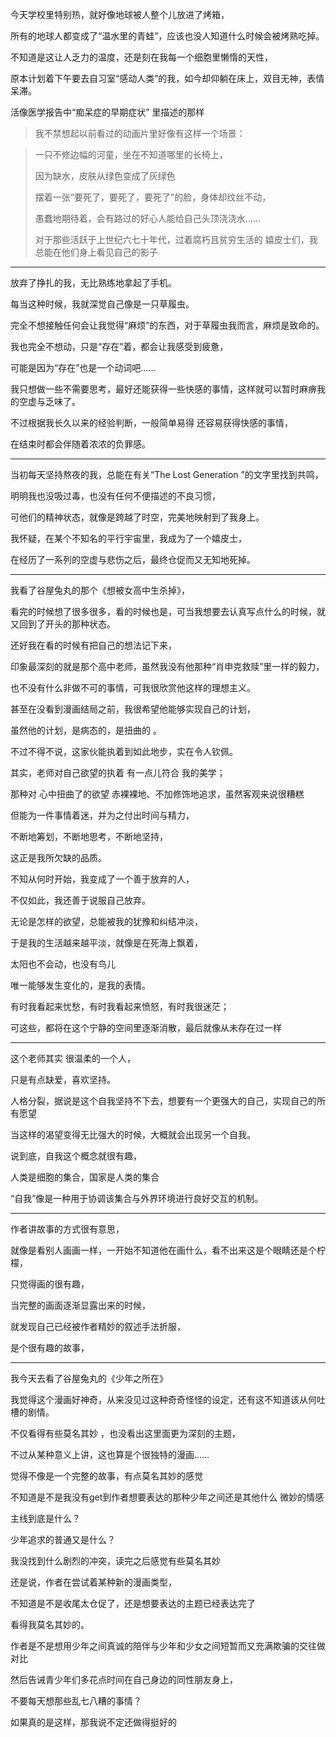 今天学校里特别热，就好像地球被人整个儿放进了烤箱，

所有的地球人都变成了“温水里的青蛙”，应该也没人知道什么时候会被烤熟吃掉。

不知道是这让人乏力的温度，还是刻在我每一个细胞里懒惰的天性，

原本计划着下午要去自习室“感动人类”的我，如今却仰躺在床上，双目无神，表情呆滞。

活像医学报告中“痴呆症的早期症状” 里描述的那样

> 我不禁想起以前看过的动画片里好像有这样一个场景：

> 一只不修边幅的河童，坐在不知道哪里的长椅上，
>
> 因为缺水，皮肤从绿色变成了灰绿色
>
> 摆着一张“要死了，要死了，要死了”的脸，身体却纹丝不动，
>
> 愚蠢地期待着，会有路过的好心人能给自己头顶浇浇水……
>
> 对于那些活跃于上世纪六七十年代，过着腐朽且贫穷生活的 嬉皮士们，我总能在他们身上看见自己的影子

---

放弃了挣扎的我，无比熟练地拿起了手机。

每当这种时候，我就深觉自己像是一只草履虫。

完全不想接触任何会让我觉得“麻烦”的东西，对于草履虫我而言，麻烦是致命的。

我也完全不想动，只是“存在”着，都会让我感受到疲惫，

可能是因为“存在”也是一个动词吧……

我只想做一些不需要思考，最好还能获得一些快感的事情，这样就可以暂时麻痹我的空虚与乏味了。

不过根据我长久以来的经验判断，一般简单易得 还容易获得快感的事情，

在结束时都会伴随着浓浓的负罪感。

---

当初每天坚持熬夜的我，总能在有关“The Lost Generation ”的文字里找到共鸣，

明明我也没吸过毒，也没有任何不便描述的不良习惯，

可他们的精神状态，就像是跨越了时空，完美地映射到了我身上。

我怀疑，在某个不知名的平行宇宙里，我成为了一个嬉皮士，

在经历了一系列的空虚与悲伤之后，最终仓促而又无知地死掉。

---

我看了谷屋兔丸的那个《想被女高中生杀掉》，

看完的时候想了很多很多，看的时候也是，可当我想要去认真写点什么的时候，就又回到了开头的那种状态。

还好我在看的时候有把自己的想法记下来，

印象最深刻的就是那个高中老师，虽然我没有他那种“肖申克救赎”里一样的毅力，

也不没有什么非做不可的事情，可我很欣赏他这样的理想主义。

甚至在没看到漫画结局之前，我很希望他能够实现自己的计划，

虽然他的计划，是病态的，是扭曲的 。

不过不得不说，这家伙能执着到如此地步，实在令人钦佩。

其实，老师对自己欲望的执着 有一点儿符合 我的美学；

那种对 心中扭曲了的欲望 赤裸裸地、不加修饰地追求，虽然客观来说很糟糕

但能为一件事情着迷，并为之付出时间与精力，

不断地筹划，不断地思考，不断地坚持，

这正是我所欠缺的品质。

不知从何时开始，我变成了一个善于放弃的人，

不仅如此，我还善于说服自己放弃。

无论是怎样的欲望，总能被我的犹豫和纠结冲淡，

于是我的生活越来越平淡，就像是在死海上飘着，

太阳也不会动，也没有鸟儿

唯一能够发生变化的，是我的表情。

有时我看起来忧愁，有时我看起来愤怒，有时我很迷茫；

可这些，都将在这个宁静的空间里逐渐消散，最后就像从未存在过一样

---

这个老师其实 很温柔的一个人，

只是有点缺爱，喜欢坚持。

人格分裂，据说是这个自我坚持不下去，想要有一个更强大的自己，实现自己的所有愿望

当这样的渴望变得无比强大的时候，大概就会出现另一个自我。

说到底，自我这个概念就很有趣，

人类是细胞的集合，国家是人类的集合

“自我”像是一种用于协调该集合与外界环境进行良好交互的机制。

---

作者讲故事的方式很有意思，

就像是看别人画画一样，一开始不知道他在画什么，看不出来这是个眼睛还是个柠檬，

只觉得画的很有趣，

当完整的画面逐渐显露出来的时候，

就发现自己已经被作者精妙的叙述手法折服，

是个很有趣的故事，

---

我今天去看了谷屋兔丸的《少年之所在》

我觉得这个漫画好神奇，从来没见过这种奇奇怪怪的设定，还有这不知道该从何吐槽的剧情。

不仅看得有些莫名其妙 ，也没看出这里面更为深刻的主题，

不过从某种意义上讲，这也算是个很独特的漫画……

觉得不像是一个完整的故事，有点莫名其妙的感觉

不知道是不是我没有get到作者想要表达的那种少年之间还是其他什么 微妙的情感

主线到底是什么？

少年追求的普通又是什么？

我没找到什么剧烈的冲突，读完之后感觉有些莫名其妙

还是说，作者在尝试着某种新的漫画类型，

不知道是不是收尾太仓促了，还是想要表达的主题已经表达完了

看得我莫名其妙的。

作者是不是想用少年之间真诚的陪伴与少年和少女之间短暂而又充满欺骗的交往做对比

然后告诫青少年们多花点时间在自己身边的同性朋友身上，

不要每天想那些乱七八糟的事情？

如果真的是这样，那我说不定还做得挺好的






